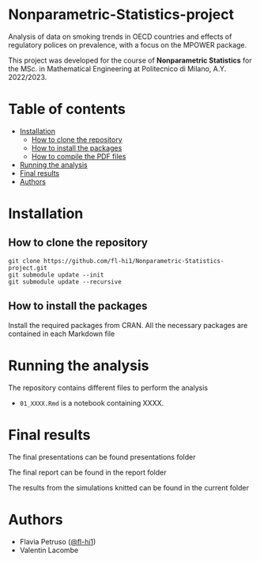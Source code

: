 
<!-- omit from toc -->
# Nonparametric-Statistics-project
Analysis of data on smoking trends in OECD countries and effects of regulatory polices on prevalence, with a focus on the MPOWER package.

This project was developed for the course of **Nonparametric Statistics** for the MSc. in Mathematical Engineering at Politecnico di Milano, A.Y. 2022/2023.

<!-- omit from toc -->
# Table of contents

- [Installation](#installation)
  - [How to clone the repository](#how-to-clone-the-repository)
  - [How to install the packages](#how-to-install-the-packages)
  - [How to compile the PDF files](#how-to-compile-the-pdf-files)
- [Running the analysis](#running-the-analysis)
- [Final results](#final-results)
- [Authors](#authors)


# Installation

## How to clone the repository

```
git clone https://github.com/fl-hi1/Nonparametric-Statistics-project.git
git submodule update --init
git submodule update --recursive
```




## How to install the packages

Install the required packages from CRAN. All the necessary packages are contained in each Markdown file



# Running the analysis

The repository contains different files to perform the analysis

- `01_XXXX.Rmd` is a notebook containing XXXX.


# Final results

The final presentations can be found presentations folder


The final report can be found in the report folder


The results from the simulations knitted can be found in the current folder


# Authors


- Flavia Petruso ([@fl-hi1](https://github.com/fl-hi1))
- Valentin Lacombe

